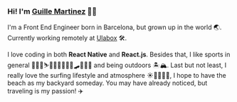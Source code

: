 ### Hi! I'm [Guille Martinez](https://www.linkedin.com/in/guillemmc) 👋🏽

I'm a Front End Engineer born in Barcelona, but grown up in the world 🌏. Currently working remotely at [Ulabox](https://www.ulabox.com) 🛠. 

I love coding in both **React Native** and **React.js**. Besides that, I like sports in general 🏃🏽‍♂️⛷🚴🏽‍♂️🤾🏽‍♂️🛹🏊🏽‍♂️ and being outdoors 🏝🏔. Last but not least, I really love the surfing lifestyle and atmosphere ☀️🏄🏽‍♂️🌴, I hope to have the beach as my backyard someday. You may have already noticed, but traveling is my passion! ✈️

<!--
**willyrabbits/willyrabbits** is a ✨ _special_ ✨ repository because its `README.md` (this file) appears on your GitHub profile.

Here are some ideas to get you started:

- 🔭 I’m currently working on ...
- 🌱 I’m currently learning ...
- 👯 I’m looking to collaborate on ...
- 🤔 I’m looking for help with ...
- 💬 Ask me about ...
- 📫 How to reach me: ...
- 😄 Pronouns: ...
- ⚡ Fun fact: ...
-->
